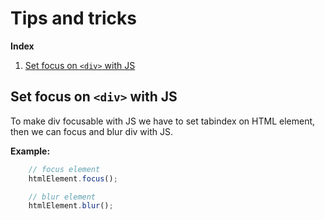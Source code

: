 # Tips and tricks

**Index**

1. [Set focus on `<div>` with JS](#set-focus-on-div-with-js)

## Set focus on `<div>` with JS

To make div focusable with JS we have to set tabindex on HTML element,
then we can focus and blur div with JS.

**Example:**

```js
    // focus element
    htmlElement.focus();

    // blur element
    htmlElement.blur();
```